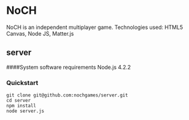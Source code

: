 
# NoCH
 NoCH is an independent multiplayer game.
 Technologies used:
 HTML5 Canvas,
 Node JS,
 Matter.js
 
## server
####System software requirements
Node.js 4.2.2
### Quickstart
```shell
git clone git@github.com:nochgames/server.git
cd server
npm install
node server.js
```
